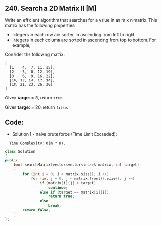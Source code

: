 ## 240. Search a 2D Matrix II [M]
Write an efficient algorithm that searches for a value in an m x n matrix. This matrix has the following properties:   

  - Integers in each row are sorted in ascending from left to right.
  - Integers in each column are sorted in ascending from top to bottom.
For example,   

Consider the following matrix:   
```
[
  [1,   4,  7, 11, 15],
  [2,   5,  8, 12, 19],
  [3,   6,  9, 16, 22],
  [10, 13, 14, 17, 24],
  [18, 21, 23, 26, 30]
]
```
Given **target** = 5, return `true`.   

Given **target** = 20, return `false`.

## Code:
- Solution 1 - naive brute force (Time Limit Exceeded):
```
  Time Complexity: O(m * n).
```
```c++
class Solution 
{
public:
    bool searchMatrix(vector<vector<int>>& matrix, int target) 
    {
        for (int i = 0; i < matrix.size(); i ++)
            for (int j = 0; j < matrix.front().size(); j ++)
                if (matrix[i][j] < target)
                    continue;
                else if (target == matrix[i][j])
                    return true;
                else
                    break;
        return false;
    }
};
```
